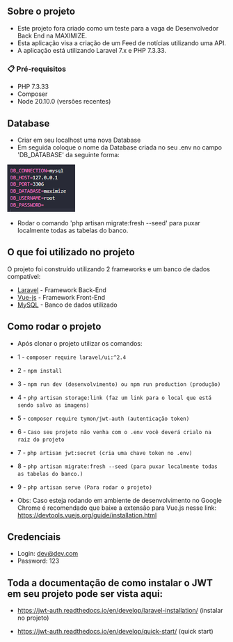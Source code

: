 ## Sobre o projeto
- Este projeto fora criado como um teste para a vaga de Desenvolvedor Back End na MAXIMIZE.
- Esta aplicação visa a criação de um Feed de notícias utilizando uma API.
- A aplicação está utilizando Laravel 7.x e PHP 7.3.33.

### 📋 Pré-requisitos

- PHP 7.3.33
- Composer
- Node 20.10.0 (versões recentes)

## Database
- Criar em seu localhost uma nova Database
- Em seguida coloque o nome da Database criada no seu .env no campo 'DB_DATABASE' da seguinte forma: 

![alt text](image.png)

- Rodar o comando 'php artisan migrate:fresh --seed' para puxar localmente todas as tabelas do banco.

## O que foi utilizado no projeto

O projeto foi construído utilizando 2 frameworks e um banco de dados compatível:

* [Laravel](https://laravel.com/docs/7.x) - Framework Back-End
* [Vue-js](https://vuejs.org/) - Framework Front-End
* [MySQL](https://www.mysql.com/) - Banco de dados utilizado


## Como rodar o projeto
- Após clonar o projeto utilizar os comandos:

- 1 - ```composer require laravel/ui:^2.4```
- 2 - ```npm install```
- 3 - ```npm run dev (desenvolvimento) ou npm run production (produção)```
- 4 - ```php artisan storage:link (faz um link para o local que está sendo salvo as imagens)```
- 5 - ```composer require tymon/jwt-auth (autenticação token)```
- 6 - ```Caso seu projeto não venha com o .env você deverá crialo na raiz do projeto```
- 7 - ```php artisan jwt:secret (cria uma chave token no .env)```
- 8 - ```php artisan migrate:fresh --seed (para puxar localmente todas as tabelas do banco.)```
- 9 - ```php artisan serve (Para rodar o projeto)```
- Obs: Caso esteja rodando em ambiente de desenvolvimento no Google Chrome é recomendado que baixe a extensão para Vue.js nesse link:
https://devtools.vuejs.org/guide/installation.html

## Credenciais
- Login: dev@dev.com
- Password: 123


## Toda a documentação de como instalar o JWT em seu projeto pode ser vista aqui:

- https://jwt-auth.readthedocs.io/en/develop/laravel-installation/ (instalar no projeto)

- https://jwt-auth.readthedocs.io/en/develop/quick-start/ (quick start)

